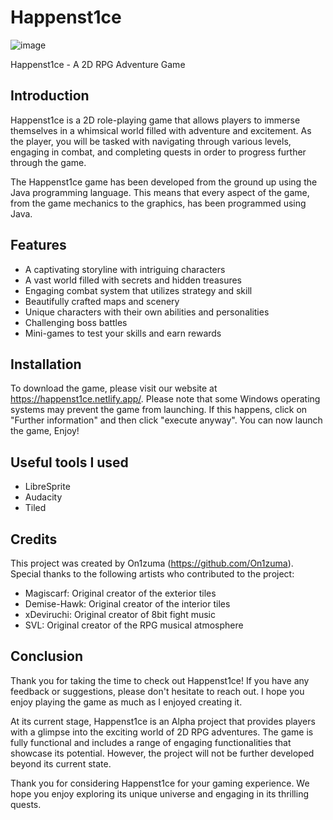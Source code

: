 # Happenst1ce

![image](https://github.com/On1zuma/Happenst1ce/assets/96482486/04023df4-ed2b-40ed-879a-f1d2eb6f736b)

Happenst1ce - A 2D RPG Adventure Game

## Introduction

Happenst1ce is a 2D role-playing game that allows players to immerse themselves in a whimsical world filled with adventure and excitement. As the player, you will be tasked with navigating through various levels, engaging in combat, and completing quests in order to progress further through the game.

The Happenst1ce game has been developed from the ground up using the Java programming language. This means that every aspect of the game, from the game mechanics to the graphics, has been programmed using Java.

## Features

- A captivating storyline with intriguing characters
- A vast world filled with secrets and hidden treasures
- Engaging combat system that utilizes strategy and skill
- Beautifully crafted maps and scenery
- Unique characters with their own abilities and personalities
- Challenging boss battles
- Mini-games to test your skills and earn rewards

## Installation

To download the game, please visit our website at https://happenst1ce.netlify.app/. Please note that some Windows operating systems may prevent the game from launching. If this happens, click on "Further information" and then click "execute anyway".
You can now launch the game, Enjoy!

## Useful tools I used

- LibreSprite
- Audacity
- Tiled

## Credits

This project was created by On1zuma (https://github.com/On1zuma). Special thanks to the following artists who contributed to the project:

- Magiscarf: Original creator of the exterior tiles
- Demise-Hawk: Original creator of the interior tiles
- xDeviruchi: Original creator of 8bit fight music
- SVL: Original creator of the RPG musical atmosphere

## Conclusion

Thank you for taking the time to check out Happenst1ce! If you have any feedback or suggestions, please don't hesitate to reach out. I hope you enjoy playing the game as much as I enjoyed creating it.

At its current stage, Happenst1ce is an Alpha project that provides players with a glimpse into the exciting world of 2D RPG adventures. The game is fully functional and includes a range of engaging functionalities that showcase its potential. However, the project will not be further developed beyond its current state.

Thank you for considering Happenst1ce for your gaming experience. We hope you enjoy exploring its unique universe and engaging in its thrilling quests.
